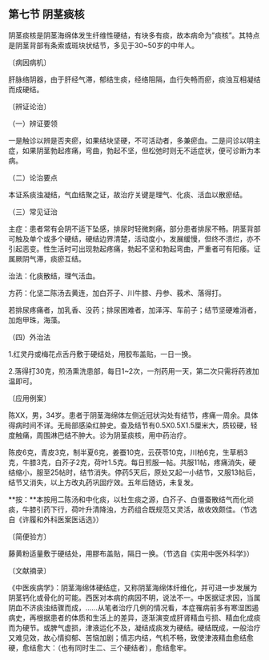 ## 第七节 阴茎痰核

阴茎痰核是阴茎海绵体发生纤维性硬结，有块多有痰，故本病命为”痰核”。其特点是阴茎背部有条索或斑块状结节，多见于30~50岁的中年人。

〔病因病机〕

肝脉络阴器，由于肝经气滞，郁结生痰，经络阻隔，血行失畅而瘀，痰浊互相凝结而成硬结。

〔辨证论治〕

（一）辨证要领

一是触诊以辨是否夹瘀，如果结块坚硬，不可活动者，多兼瘀血。二是问诊以明主症，如果阴茎勃起疼痛，弯曲，勃起不坚，但松弛时则无不适症状，便可诊断为本病。

（二）论治要点

本证系痰浊凝结，气血结聚之证，故治疗关键是理气、化痰、活血以散瘀结。

（三）常见证治

主症：患者常有会阴不适下坠感，排尿时轻微刺痛，部分患者排尿不畅。阴茎背部可触及单个或多个硬结，硬结边界清楚，活动度小，发展缓慢，但终不溃烂，亦不引起恶变。性生活时可出现勃起疼痛，勃起不坚和勃起弯曲，严重者可有阳痿。证属厥阴气滞，痰瘀互结。

治法：化痰散结，理气活血。

方药：化坚二陈汤去黄连，加白芥子、川牛膝、丹参、莪术、落得打。

若排尿疼痛者，加乳香、没药；排尿困难者，加泽泻、车前子；结节坚硬难消者，加炮甲珠，海藻。

（四）外治法

1.红灵丹或梅花点舌丹敷于硬结处，用胶布盖贴，一日一换。

2.落得打30克，煎汤熏洗患部，每日1~2次，一剂药用一天，第二次只需将药液加温即可。

〔应用例案〕

陈XX，男，34岁。患者于阴茎海绵体左侧近冠状沟处有结节，疼痛一周余。具体得病时间不详。无局部感染红肿史。查及结节有0.5X0.5X1.5厘米大，质较硬，轻度触痛，周围淋巴结不肿大。诊为阴茎痰核，用中药治疗。

陈皮6克，青皮3克，制半夏6克，姜蚕10克，云茯苓10克，川柏6克，生草梢3克，牛膝3克，白芥子2克，荷叶1.5克。每日煎服一帖。共服11帖，疼痛消失，硬结缩小，服至25帖时，结节消失。停药5天后，原处又起一小结节，又服13帖后，结节又消失，以上方改丸药巩固疗效。五年后随访，未复发。

**按：**本按用二陈汤和中化痰，以杜生痰之源，白芥子、白僵蚕散结气而化顽痰，牛膝引药下行，荷叶升清降浊，方药组合既规范又灵活，故收效颇佳。（节选自《许履和外科医案医话选》）

〔简便验方〕

藤黄粉适量敷于硬结处，用膠布盖贴，隔日一换。（节选自《实用中医外科学》）

 〔文献摘录〕

《中医疾病学》：阴茎海绵体硬结症，又称阴茎海绵体纤维化，并可进一步发展为阴茎钙化或骨化的可能。西医对本病的病因不明，说法不一。中医据证求因，当属阴血不济痰浊结骤而成，……从笔者治疗几例的情况看，本症罹病前多有寒湿困遏病史，再根据患者的体质和生活上的差异，逐渐演变成肝肾精血亏损、精血化成痰而为硬节。或脾气虚损，津液运化不及，凝结成痰发为硬结。硬结既成，一般治疗又难见效，故心情抑郁、苦恼加剧；情志内结，气机不畅，致使津液精血愈结愈硬，愈结愈大：（也有同时生二、三个硬结者），愈结愈牢。
